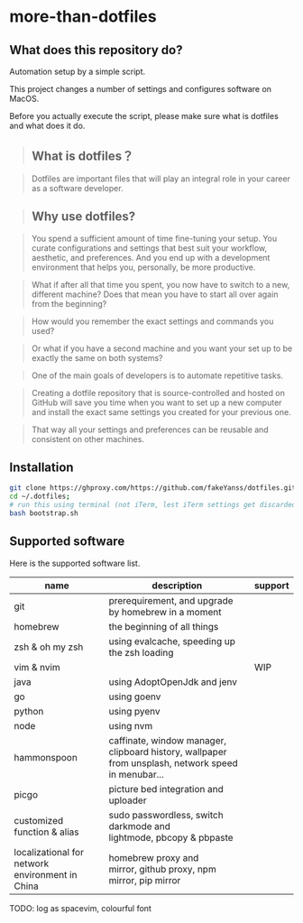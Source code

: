 # more-than-dotfiles

## What does this repository do?

Automation setup by a simple script.

This project changes a number of settings and configures software on MacOS.

Before you actually execute the script, please make sure what is dotfiles and what does it do.

> ## What is dotfiles？

> Dotfiles are important files that will play an integral role in your career as a software developer.

> ## Why use dotfiles?

> You spend a sufficient amount of time fine-tuning your setup. You curate configurations and settings that best suit your workflow, aesthetic, and preferences. And you end up with a development environment that helps you, personally, be more productive.

> What if after all that time you spent, you now have to switch to a new, different machine? Does that mean you have to start all over again from the beginning?

> How would you remember the exact settings and commands you used?

> Or what if you have a second machine and you want your set up to be exactly the same on both systems?

> One of the main goals of developers is to automate repetitive tasks.

> Creating a dotfile repository that is source-controlled and hosted on GitHub will save you time when you want to set up a new computer and install the exact same settings you created for your previous one.

> That way all your settings and preferences can be reusable and consistent on other machines.

## Installation

```bash
git clone https://ghproxy.com/https://github.com/fakeYanss/dotfiles.git --depth=1 ~/.dotfiles
cd ~/.dotfiles;
# run this using terminal (not iTerm, lest iTerm settings get discarded on exit)
bash bootstrap.sh
```

## Supported software

Here is the supported software list.

| name                                            | description                                                                                        | support |
| ----------------------------------------------- | -------------------------------------------------------------------------------------------------- | ------- |
| git                                             | prerequirement, and upgrade by homebrew in a moment                                                |         |
| homebrew                                        | the beginning of all things                                                                        |         |
| zsh & oh my zsh                                 | using evalcache, speeding up the zsh loading                                                       |         |
| vim & nvim                                      |                                                                                                    | WIP     |
| java                                            | using AdoptOpenJdk and jenv                                                                        |         |
| go                                              | using goenv                                                                                        |         |
| python                                          | using pyenv                                                                                        |         |
| node                                            | using nvm                                                                                          |         |
| hammonspoon                                     | caffinate, window manager, clipboard history, wallpaper from unsplash, network speed in menubar... |         |
| picgo                                           | picture bed integration and uploader                                                               |         |
| customized function & alias                     | sudo passwordless, switch darkmode and lightmode, pbcopy & pbpaste                                 |         |
| localizational for network environment in China | homebrew proxy and mirror, github proxy, npm mirror, pip mirror                                    |         |

TODO: log as spacevim, colourful font
